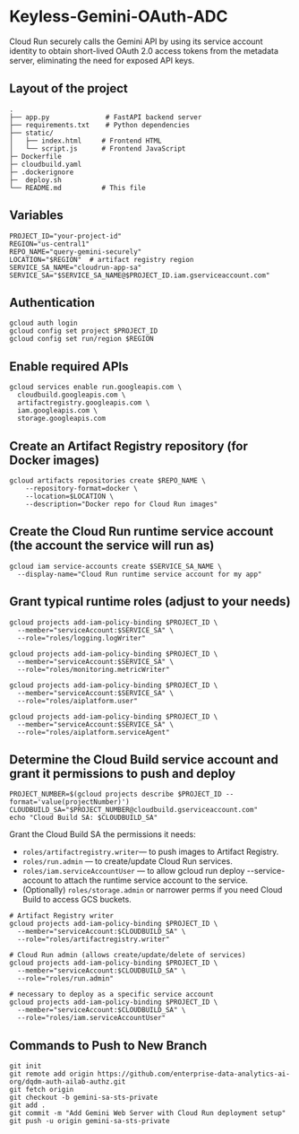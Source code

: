 # Keyless-Gemini-OAuth-ADC
Cloud Run securely calls the Gemini API by using its service account identity to obtain short-lived OAuth 2.0 access tokens from the metadata server, eliminating the need for exposed API keys.

## Layout of the project

```
. 
├── app.py              # FastAPI backend server
├── requirements.txt    # Python dependencies
├── static/
│   ├── index.html     # Frontend HTML
│   └── script.js      # Frontend JavaScript
├─ Dockerfile
├─ cloudbuild.yaml
├─ .dockerignore
├─  deploy.sh
└── README.md          # This file
```

## Variables
```
PROJECT_ID="your-project-id"
REGION="us-central1"
REPO_NAME="query-gemini-securely"
LOCATION="$REGION"  # artifact registry region
SERVICE_SA_NAME="cloudrun-app-sa"
SERVICE_SA="$SERVICE_SA_NAME@$PROJECT_ID.iam.gserviceaccount.com"
```

## Authentication
```
gcloud auth login
gcloud config set project $PROJECT_ID
gcloud config set run/region $REGION
```

## Enable required APIs
```
gcloud services enable run.googleapis.com \
  cloudbuild.googleapis.com \
  artifactregistry.googleapis.com \
  iam.googleapis.com \
  storage.googleapis.com
```

## Create an Artifact Registry repository (for Docker images)
```
gcloud artifacts repositories create $REPO_NAME \
    --repository-format=docker \
    --location=$LOCATION \
    --description="Docker repo for Cloud Run images"
```

## Create the Cloud Run runtime service account (the account the service will run as)
```
gcloud iam service-accounts create $SERVICE_SA_NAME \
  --display-name="Cloud Run runtime service account for my app"
```

## Grant typical runtime roles (adjust to your needs)
```
gcloud projects add-iam-policy-binding $PROJECT_ID \
  --member="serviceAccount:$SERVICE_SA" \
  --role="roles/logging.logWriter"

gcloud projects add-iam-policy-binding $PROJECT_ID \
  --member="serviceAccount:$SERVICE_SA" \
  --role="roles/monitoring.metricWriter"

gcloud projects add-iam-policy-binding $PROJECT_ID \
  --member="serviceAccount:$SERVICE_SA" \
  --role="roles/aiplatform.user"

gcloud projects add-iam-policy-binding $PROJECT_ID \
  --member="serviceAccount:$SERVICE_SA" \
  --role="roles/aiplatform.serviceAgent"
```

## Determine the Cloud Build service account and grant it permissions to push and deploy
```
PROJECT_NUMBER=$(gcloud projects describe $PROJECT_ID --format='value(projectNumber)')
CLOUDBUILD_SA="$PROJECT_NUMBER@cloudbuild.gserviceaccount.com"
echo "Cloud Build SA: $CLOUDBUILD_SA"
```

Grant the Cloud Build SA the permissions it needs:
- `roles/artifactregistry.writer`— to push images to Artifact Registry.
- `roles/run.admin` — to create/update Cloud Run services.
- `roles/iam.serviceAccountUser` — to allow gcloud run deploy --service-account to attach the runtime service account to the service.
- (Optionally) `roles/storage.admin` or narrower perms if you need Cloud Build to access GCS buckets.

```
# Artifact Registry writer
gcloud projects add-iam-policy-binding $PROJECT_ID \
  --member="serviceAccount:$CLOUDBUILD_SA" \
  --role="roles/artifactregistry.writer"

# Cloud Run admin (allows create/update/delete of services)
gcloud projects add-iam-policy-binding $PROJECT_ID \
  --member="serviceAccount:$CLOUDBUILD_SA" \
  --role="roles/run.admin"

# necessary to deploy as a specific service account
gcloud projects add-iam-policy-binding $PROJECT_ID \
  --member="serviceAccount:$CLOUDBUILD_SA" \
  --role="roles/iam.serviceAccountUser"
```

## Commands to Push to New Branch

```
git init
git remote add origin https://github.com/enterprise-data-analytics-ai-org/dqdm-auth-ailab-authz.git
git fetch origin
git checkout -b gemini-sa-sts-private
git add .
git commit -m "Add Gemini Web Server with Cloud Run deployment setup"
git push -u origin gemini-sa-sts-private
```
